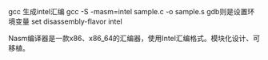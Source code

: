 gcc 生成intel汇编
    gcc -S -masm=intel sample.c -o sample.s
gdb则是设置环境变量
    set disassembly-flavor intel

Nasm编译器是一款x86、x86_64的汇编器，使用Intel汇编格式。模块化设计、可移植。
